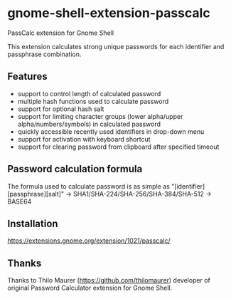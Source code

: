 # gnome-shell-extension-passcalc

PassCalc extension for Gnome Shell

This extension calculates strong unique passwords for each identifier and passphrase combination.

## Features

- support to control length of calculated password
- multiple hash functions used to calculate password 
- support for optional hash salt
- support for limiting character groups (lower alpha/upper alpha/numbers/symbols) in calculated password
- quickly accessible recently used identifiers in drop-down menu
- support for activation with keyboard shortcut
- support for clearing password from clipboard after specified timeout

## Password calculation formula

The formula used to calculate password is as simple as 
"[identifier][passphrase][salt]" -> SHA1/SHA-224/SHA-256/SHA-384/SHA-512 -> BASE64

## Installation

https://extensions.gnome.org/extension/1021/passcalc/

## Thanks

Thanks to Thilo Maurer (https://github.com/thilomaurer) developer of original Password Calculator extension for 
Gnome Shell.
